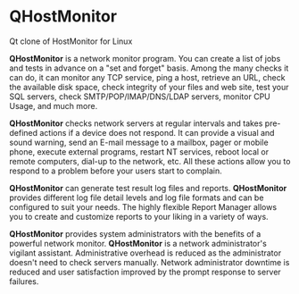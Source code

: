 # QHostMonitor
Qt clone of HostMonitor for Linux

**QHostMonitor** is a network monitor program. You can create a list of jobs and tests in advance on a "set and forget" basis. Among the many checks it can do, it can monitor any TCP service, ping a host, retrieve an URL, check the available disk space, check integrity of your files and web site, test your SQL servers, check SMTP/POP/IMAP/DNS/LDAP servers, monitor CPU Usage, and much more.

**QHostMonitor** checks network servers at regular intervals and takes pre-defined actions if a device does not respond. It can provide a visual and sound warning, send an E-mail message to a mailbox, pager or mobile phone, execute external programs, restart NT services, reboot local or remote computers, dial-up to the network, etc. All these actions allow you to respond to a problem before your users start to complain.

**QHostMonitor** can generate test result log files and reports. **QHostMonitor** provides different log file detail levels and log file formats and can be configured to suit your needs. The highly flexible Report Manager allows you to create and customize reports to your liking in a variety of ways.

**QHostMonitor** provides system administrators with the benefits of a powerful network monitor. **QHostMonitor** is a network administrator's vigilant assistant. Administrative overhead is reduced as the administrator doesn't need to check servers manually. Network administrator downtime is reduced and user satisfaction improved by the prompt response to server failures.